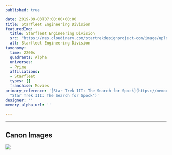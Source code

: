 ```yaml
---
published: true

date: 2019-09-03T07:00:00+00:00
title: Starfleet Engineering Division
featuredImg:
  title: Starfleet Engineering Division
  src: "https://res.cloudinary.com/startrekdesignproject-com/image/upload/v1567544720/StarfleetEngineeringDiv.png"
  alt: Starfleet Engineering Division
taxonomy:
  time: 2200s
  quadrants: Alpha
  universes:
  - Prime
  affiliations:
  - Starfleet
  types: []
  franchise: Movies
primary_reference: '[Star Trek III: The Search for Spock](https://memory-alpha.fandom.com/wiki/Star_Trek_III:_The_Search_for_Spock
  "Star Trek III: The Search for Spock")'
designer: ''
memory_alpha_url: ''

---
```

___
## Canon Images

![](https://res.cloudinary.com/startrekdesignproject-com/image/upload/v1567544720/StarfleetDivisions2.jpg)